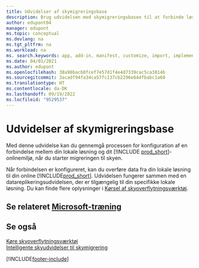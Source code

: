 ```yaml
---
title: Udvidelser af skymigreringsbase
description: Brug udvidelsen med skymigreringsbasen til at forbinde løsningen i dit lokale miljø med Business Central Online.
author: edupont04
manager: edupont
ms.topic: conceptual
ms.devlang: na
ms.tgt_pltfrm: na
ms.workload: na
ms. search.keywords: app, add-in, manifest, customize, import, implement
ms.date: 04/01/2021
ms.author: edupont
ms.openlocfilehash: 38a98bacb8fcef7e57d1f4e4d7339cac5ca3814b
ms.sourcegitcommit: 3acadf94fa34ca57fc137cb2296e644fbabc1a60
ms.translationtype: HT
ms.contentlocale: da-DK
ms.lasthandoff: 09/19/2022
ms.locfileid: "9529537"
---
```

# <a name="cloud-migration-base-extension"></a>Udvidelser af skymigreringsbase

Med denne udvidelse kan du gennemgå processen for konfiguration af en forbindelse mellem din lokale løsning og dit [!INCLUDE [prod_short](includes/prod_short.md)]-onlinemiljø, når du starter migreringen til skyen.  

Når forbindelsen er konfigureret, kan du overføre data fra din lokale løsning til din online [!INCLUDE[prod_short](includes/prod_short.md)]. Udvidelsen fungerer sammen med en datareplikeringsudvidelsen, der er tilgængelig til din specifikke lokale løsning. Du kan finde flere oplysninger i [Kørsel af skyoverflytningsværktøj](/dynamics365/business-central/dev-itpro/administration/migration-tool).  

## <a name="see-related-microsoft-training"></a>Se relateret [Microsoft-træning](/training/modules/connect-intelligent-cloud-dynamics-365-business-central/)

## <a name="see-also"></a>Se også

[Køre skyoverflytningsværktøj](/dynamics365/business-central/dev-itpro/administration/migration-tool)  
[Intelligente skyudvidelser til skymigrering](ui-extensions-data-replication.md)  


[!INCLUDE[footer-include](includes/footer-banner.md)]
